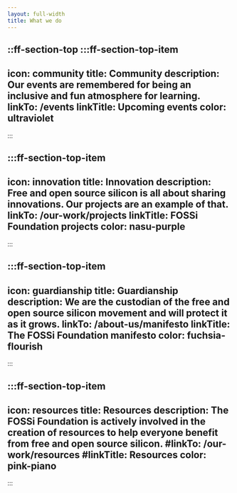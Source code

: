 ```yaml
---
layout: full-width
title: What we do
---
```


::ff-section-top
  :::ff-section-top-item
  ---
  icon: community
  title: Community
  description: Our events are remembered for being an inclusive and fun atmosphere for learning.
  linkTo: /events
  linkTitle: Upcoming events
  color: ultraviolet
  ---
  :::

  :::ff-section-top-item
  ---
  icon: innovation
  title: Innovation
  description: Free and open source silicon is all about sharing innovations. Our projects are an example of that.
  linkTo: /our-work/projects
  linkTitle: FOSSi Foundation projects
  color: nasu-purple
  ---
  :::

  :::ff-section-top-item
  ---
  icon: guardianship
  title: Guardianship
  description: We are the custodian of the free and open source silicon movement and will protect it as it grows.
  linkTo: /about-us/manifesto
  linkTitle: The FOSSi Foundation manifesto
  color: fuchsia-flourish
  ---
  :::

  :::ff-section-top-item
  ---
  icon: resources
  title: Resources
  description: The FOSSi Foundation is actively involved in the creation of resources to help everyone benefit from free and open source silicon.
  #linkTo: /our-work/resources
  #linkTitle: Resources
  color: pink-piano
  ---
  :::
